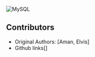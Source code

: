 ![MySQL](https://th.bing.com/th/id/OIP._gPccuS5QjRa-_7BrUcZ4gHaEK?pid=ImgDet&w=175&h=98.4375&c=7&dpr=1.3)
## Contributors
- Original Authors: [Aman, Elvis]
- Github links[]
